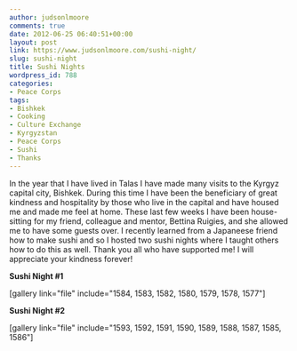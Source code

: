 ```yaml
---
author: judsonlmoore
comments: true
date: 2012-06-25 06:40:51+00:00
layout: post
link: https://www.judsonlmoore.com/sushi-night/
slug: sushi-night
title: Sushi Nights
wordpress_id: 788
categories:
- Peace Corps
tags:
- Bishkek
- Cooking
- Culture Exchange
- Kyrgyzstan
- Peace Corps
- Sushi
- Thanks
---
```


In the year that I have lived in Talas I have made many visits to the Kyrgyz capital city, Bishkek. During this time I have been the beneficiary of great kindness and hospitality by those who live in the capital and have housed me and made me feel at home. These last few weeks I have been house-sitting for my friend, colleague and mentor, Bettina Ruigies, and she allowed me to have some guests over. I recently learned from a Japaneese friend how to make sushi and so I hosted two sushi nights where I taught others how to do this as well. Thank you all who have supported me! I will appreciate your kindness forever!

**Sushi Night #1**

[gallery link="file" include="1584, 1583, 1582, 1580, 1579, 1578, 1577"]



**Sushi Night #2**

[gallery link="file" include="1593, 1592, 1591, 1590, 1589, 1588, 1587, 1585, 1586"]
